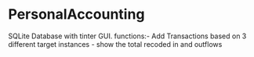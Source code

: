 # PersonalAccounting
SQLite Database with tinter GUI.
functions:- Add Transactions based on 3 different target instances
    - show the total recoded in and outflows
    

